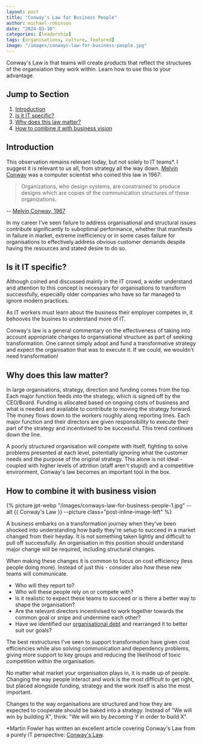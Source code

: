 ```yaml
---
layout: post
title: "Conway's Law for Business People"
author: michael-robinson
date: "2024-03-10"
categories: [leadership]
tags: [organisations, culture, featured]
image: "/images/conways-law-for-business-people.jpg"
---
```


Conway's Law is that teams will create products that reflect the structures of the organsiation they work within. Learn how to use this to your advantage.

## Jump to Section

1.  [Introduction](#introduction)
2.  [Is it IT specific?](#is-it-it-specific?)
3.  [Why does this law matter?](#why-does-this-law-matter?)
4.  [How to combine it with business vision](#how-to-combine-it-with-business-vision)

## Introduction

This observation remains relevant today, but not solely to IT teams\*. I suggest it is relevant to us all, from strategy all the way down. [Melvin Conway](https://en.wikipedia.org/wiki/Melvin_Conway) was a computer scientist who coined this law in 1967:

> Organizations, who design systems, are constrained to produce designs which are copies of the communication structures of these organizations.

-- [Melvin Conway, 1967](https://www.melconway.com/Home/Committees_Paper.html)

In my career I've seen failure to address organisational and structural issues contribute significantly to suboptimal performance, whether that manifests in failure in market, extreme inefficiency or in some cases failure for organisations to effectively address obvious customer demands despite having the resources and stated desire to do so.

## Is it IT specific?

Although coined and discussed mainly in the IT crowd, a wider understand and attention to this concept is necessary for organisations to transform successfully, especially older companies who have so far managed to ignore modern practices.

As IT workers must learn about the business their employer competes in, it behooves the busines to understand more of IT.

Conway's law is a general commentary on the effectiveness of taking into account appropriate changes to organsiational structure as part of seeking transformation. One cannot simply adopt and fund a transformative strategy and expect the organisation that was to execute it. If we could, we wouldn't need transformation!

## Why does this law matter?

In large organisations, strategy, direction and funding comes from the top. Each major function feeds into the strategy, which is signed off by the CEO/Board. Funding is allocated based on ongoing costs of business and what is needed and available to contribute to moving the strategy forward. The money flows down to the workers roughly along reporting lines. Each major function and their directors are given responsibility to execute their part of the strategy and incentivised to be successful. This trend continues down the line.

A poorly structured organisation will compete with itself, fighting to solve problems presented at each level, potentially ignoring what the customer needs and the purpose of the original strategy. This alone is not ideal - coupled with higher levels of attrition (staff aren't stupid) and a competitive environment, Conway's law becomes an important tool in the box.

## How to combine it with business vision

{% picture jpt-webp "/images/conways-law-for-business-people-1.jpg" --alt {{ Conway's Law }} --picture class="post-inline-image-left" %}

A business embarks on a transformation journey when they've been shocked into understanding how badly they're setup to succeed in a market changed from their heyday. It is not something taken lightly and difficult to pull off successfully. An organisation in this position should understand major change will be required, including structural changes.

When making these changes it is common to focus on cost efficiency (less people doing more). Instead of just this - consider also _how_ these new teams will communicate.

- Who will they report to?
- Who will these people rely on or compete with?
- Is it realistic to expect these teams to succeed or is there a better way to shape the organisation?
- Are the relevant directors incentivised to work together towards the common goal or snipe and undermine each other?
- Have we identified our [organisational debt](/organisational-debt) and rearranged it to better suit our goals?

The best restructures I've seen to support transformation have given cost efficiencies while also solving communication and dependency problems, giving more support to key groups and reducing the likelihood of toxic competition within the organisation.

No matter what market your organisation plays in, it is made up of people. Changing the way people interact and work is the most difficult to get right, but placed alongside funding, strategy and the work itself is also the most important.

Changes to the way organisations are structured and how they are expected to cooperate should be baked into a strategy. Instead of "We will win by building X", think: "We will win by _becoming Y_ in order to build X".

\*Martin Fowler has written an excellent article covering Conway's Law from a purely IT perspective: [Conway's Law](https://martinfowler.com/bliki/ConwaysLaw.html).
